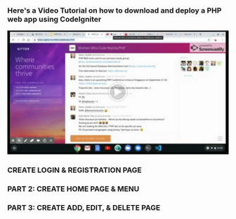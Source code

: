 ### Here's a Video Tutorial on how to download and deploy a PHP web app using CodeIgniter 

[![Video Tutorial](video1.PNG)](https://drive.google.com/open?id=15E2GFTsP15kUtw62oyRY4IpXktdWlAiw)

### CREATE LOGIN & REGISTRATION PAGE
### PART 2: CREATE HOME PAGE & MENU 
### PART 3: CREATE ADD, EDIT, & DELETE PAGE
